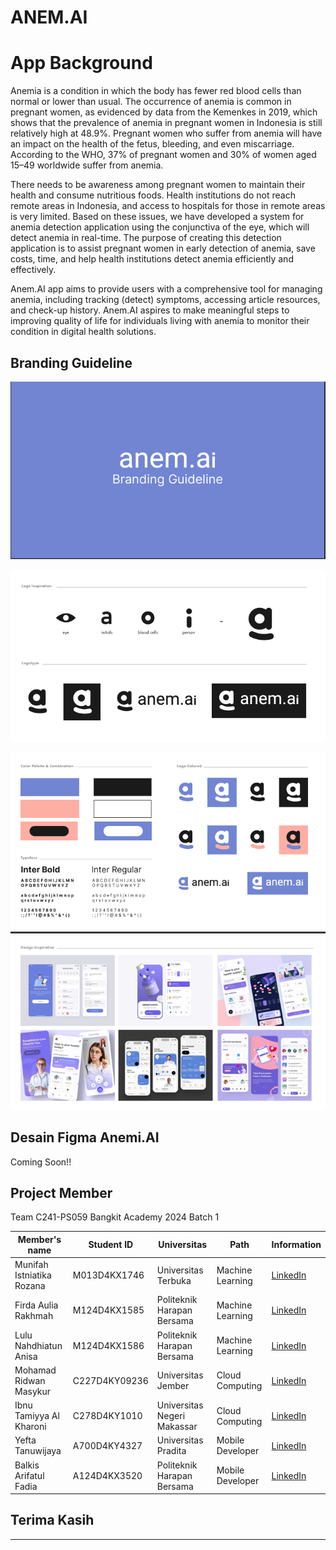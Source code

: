 # ANEM.AI

# App Background
Anemia is a condition in which the body has fewer red blood cells than normal or lower than usual. The occurrence of anemia is common in pregnant women, as evidenced by data from the Kemenkes in 2019, which shows that the prevalence of anemia in pregnant women in Indonesia is still relatively high at 48.9%. Pregnant women who suffer from anemia will have an impact on the health of the fetus, bleeding, and even miscarriage. According to the WHO, 37% of pregnant women and 30% of women aged 15–49 worldwide suffer from anemia.

There needs to be awareness among pregnant women to maintain their health and consume nutritious foods. Health institutions do not reach remote areas in Indonesia, and access to hospitals for those in remote areas is very limited. Based on these issues, we have developed a system for anemia detection application using the conjunctiva of the eye, which will detect anemia in real-time. The purpose of creating this detection application is to assist pregnant women in early detection of anemia, save costs, time, and help health institutions detect anemia efficiently and effectively.

Anem.AI app aims to provide users with a comprehensive tool for managing anemia, including tracking (detect) symptoms, accessing article resources, and check-up history. Anem.AI aspires to make meaningful steps to improving quality of life for individuals living with anemia to monitor their condition in digital health solutions.

<!-- Profil Header -->

## Branding Guideline
<p>
  <img src="./assets/Branding guide line.PNG"/>
</p>

<p>
  <img src="./assets/Branding 2.PNG"/>
</p>

<p>
  <img src="./assets/Branding 3.PNG"/>
</p>


## Desain Figma Anemi.AI
Coming Soon!!


## Project Member

Team C241-PS059 Bangkit Academy 2024 Batch 1

| Member's name                   | Student ID   | Universitas                  | Path              | Information                                          |
|---------------------------------|--------------|------------------------------|-------------------|------------------------------------------------------|
| Munifah Istniatika Rozana       | M013D4KX1746 | Universitas Terbuka          | Machine Learning | [LinkedIn](https://www.linkedin.com/in/munifahrozana)|
| Firda Aulia Rakhmah             | M124D4KX1585 | Politeknik Harapan Bersama   | Machine Learning | [LinkedIn](https://www.linkedin.com/in/firdarakhmah) |
| Lulu Nahdhiatun Anisa           | M124D4KX1586 | Politeknik Harapan Bersama   | Machine Learning | [LinkedIn](https://www.linkedin.com/in/luluanisa)    |
| Mohamad Ridwan Masykur          | C227D4KY09236| Universitas Jember           | Cloud Computing  | [LinkedIn](https://www.linkedin.com/in/ridwanmasykur)|
| Ibnu Tamiyya Al Kharoni         | C278D4KY1010 | Universitas Negeri Makassar  | Cloud Computing  | [LinkedIn](https://www.linkedin.com/in/ibnukharoni)  |
| Yefta Tanuwijaya                | A700D4KY4327 | Universitas Pradita          | Mobile Developer | [LinkedIn](https://www.linkedin.com/in/yeftatanuwijaya)|
| Balkis Arifatul Fadia           | A124D4KX3520 | Politeknik Harapan Bersama   | Mobile Developer | [LinkedIn](https://www.linkedin.com/in/balkisfadia)  |



## Terima Kasih

---
